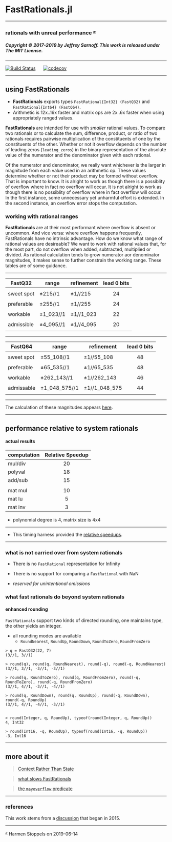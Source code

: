 # FastRationals.jl

----

### rationals with unreal performance <sup>[𝓪](#source)</sup>

##### Copyright © 2017-2019 by Jeffrey Sarnoff. This work is released under The MIT License.
----
[![Build Status](https://travis-ci.org/JeffreySarnoff/FastRationals.jl.svg?branch=master)](https://travis-ci.org/JeffreySarnoff/FastRationals.jl)&nbsp;&nbsp;&nbsp;&nbsp;&nbsp;&nbsp;[![codecov](https://codecov.io/gh/JeffreySarnoff/FastRationals.jl/branch/master/graph/badge.svg)](https://codecov.io/gh/JeffreySarnoff/FastRationals.jl)

----

## using FastRationals

- __FastRationals__ exports types `FastRational{Int32} (FastQ32)` and `FastRational{Int64} (FastQ64)`.
- Arithmetic is 12x..16x faster and matrix ops are 2x..6x faster when using appropriately ranged values.


__FastRationals__ are intended for use with _smaller_ rational values.  To compare two rationals or to calculate the sum, difference, product, or ratio of two rationals requires pairwise multiplication of the constituents of one by the constituents of the other.  Whether or not it overflow depends on the number of leading zeros (`leading_zeros`) in the binary representation of the absolute value of the numerator and the denominator given with each rational.  

Of the numerator and denominator, we really want whichever is the larger in magnitude from each value used in an arithmetic op. These values determine whether or not their product may be formed without overflow. That is important to know. It is alright to work as though there is a possiblity of overflow where in fact no overflow will occur.  It is not alright to work as though there is no possiblity of overflow where in fact overflow will occur.  In the first instance, some unnecessary yet unharmful effort is extended.  In the second instance, an overflow error stops the computation.

### working with rational ranges

__FastRationals__ are at their most performant where overflow is absent or uncommon.  And vice versa: where overflow happens frequently, FastRationals have no intrinsic advantage.  How do we know what range of rational values are desireable?  We want to work with rational values that, for the most part, do not overflow when added, subtracted, multiplied or divided.  As rational calculation tends to grow numerator aor denominator magnitudes, it makes sense to further constrain the working range.  These tables are of some guidance. 

----

|   FastQ32   |  range      | refinement  | lead 0 bits |
|-------------|-------------|-------------|:-----------:|
|             |             |             |             |
| sweet spot  |    ±215//1  |  ±1//215    |    24       |
|             |             |             |             |
| preferable  |    ±255//1  |  ±1//255    |    24       |
|             |             |             |             |
| workable    |  ±1_023//1  |  ±1//1_023  |    22       |
|             |             |             |             |
| admissible  | ±4_095//1   |  ±1//4_095  |    20       |
|             |             |             |             |

----

|   FastQ64   |  range         | refinement     | lead 0 bits |
|-------------|----------------|----------------|:-----------:|
|             |                |                |             |
| sweet spot  |    ±55_108//1  |  ±1//55_108    |     48      |
|             |                |                |             |
| preferable  |    ±65_535//1  |  ±1//65_535    |     48      |
|             |                |                |             |
| workable    |  ±262_143//1   |  ±1//262_143   |     46      |
|             |                |                |             |
| admissable  | ±1_048_575//1  | ±1//1_048_575  |     44      |
|             |                |                |             |

----

The calculation of these magnitudes appears [here]( https://github.com/JeffreySarnoff/FastRationals.jl/blob/master/docs/src/thestatelessway.md#quantifying-the-desireable).

----

## performance relative to system rationals

#### actual results


|    computation          |  Relative Speedup |
|:------------------------|:-----------------:|
|      mul/div            |       20          |
|      polyval            |       18          |
|      add/sub            |       15          |
|                         |                   |
|      mat mul            |       10          |
|      mat lu             |        5          |
|      mat inv            |        3          |

- polynomial degree is 4, matrix size is 4x4
----

- This timing harness provided the [relative speedups](https://github.com/JeffreySarnoff/FastRationals.jl/blob/master/benchmarks/relative_speedup.jl).

----

### what is not carried over from system rationals 

- There is no `FastRational` representation for Infinity
- There is no support for comparing a `FastRational` with NaN

- _reserved for unintentional omissions_

### what fast rationals do beyond system rationals

#### enhanced rounding

`FastRationals` support two kinds of directed rounding, one maintains type, the other yields an integer.
- all rounding modes are available
    - `RoundNearest`, `RoundUp`, `RoundDown`, `RoundToZero`, `RoundFromZero`
```
> q = FastQ32(22, 7)
(3//1, 3//1)

> round(q), round(q, RoundNearest), round(-q), round(-q, RoundNearest)
(3//1, 3//1, -3//1, -3//1)

> round(q, RoundToZero), round(q, RoundFromZero), round(-q, RoundToZero), round(-q, RoundFromZero)
(3//1, 4//1, -3//1, -4//1)

> round(q, RoundDown), round(q, RoundUp), round(-q, RoundDown), round(-q, RoundUp)
(3//1, 4//1, -4//1, -3//1)


> round(Integer, q, RoundUp), typeof(round(Integer, q, RoundUp))
4, Int32

> round(Int16, -q, RoundUp), typeof(round(Int16, -q, RoundUp))
-3, Int16
```

----


## more about it

> [Context Rather Than State](https://github.com/JeffreySarnoff/FastRationals.jl/blob/master/docs/src/thestatelessway.md)

> [what slows FastRationals](https://github.com/JeffreySarnoff/FastRationals.jl/blob/master/docs/src/metaphoricalflashlight.md)

> [the `mayoverflow` predicate](https://github.com/JeffreySarnoff/FastRationals.jl/blob/master/docs/src/mayoverflow.md)

----

### references

This work stems from a [discussion](https://github.com/JuliaLang/julia/issues/11522) that began in 2015.

----

<sup><a name="source">[𝓪](#attribution)</a></sup> Harmen Stoppels on 2019-06-14

